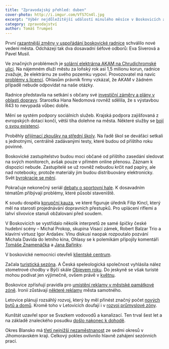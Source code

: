 ```yaml
---
title: "Zpravodajský přehled: duben"
cover-photo: http://i.imgur.com/VfS7Cn4l.jpg
excerpt: "Výběr nejdůležitější událostí minulého měsíce v Boskovicích a okolí podle redakce Ohlasů. Přečtěte si stručný zpravodajský přehled toho nejpodstatnějšího, co se v dubnu na Boskovicku událo."
category: zpravodajství
author: Tomáš Trumpeš
---
```


První [razantnější změny v uspořádání boskovické radnice](/clanky/2015/04/personalni-zmeny-radnice.html) schválilo nové vedení města. Odcházejí tak dva dosavadní šéfové odborů: Eva Siverová a Pavel Musil.

Ve značných problémech je [solární elektrárna AKAM na Chrudichromské ulici](/clanky/2015/04/solarni-elektrarna.html). Na nájemném dluží městu za loňský rok asi 1,5 milionu korun, radnice zvažuje, že elektrárnu ze svého pozemku vypoví. Provozovatel má navíc [problémy s licencí](/clanky/2015/04/solarni-licence.html). Ohlasům právník firmy vzkázal, že AKAM v žádném případě nebude odpovídat na naše otázky.

Radnice představila na setkání s občany své [investiční záměry a plány v oblasti dopravy](/clanky/2015/04/investice-a-doprava.html). Starostka Hana Nedomová rovněž sdělila, že s výstavbou R43 to nevypadá vůbec dobře.

Mění se systém podpory sociálních služeb. Krajská podpora zajišťovaná z evropských dotací  končí, větší tíha dolehne na města. Některé služby se [bojí o svou existenci](http://blanensky.denik.cz/zpravy_region/nektere-socialni-sluzby-nedostanou-od-mest-a-obci-penize-20150420.html).

Proběhly [přijímací zkoušky na střední školy](/clanky/2015/03/prihlasky-na-stredni.html). Na řadě škol se deváťáci setkali s jednotnými, centrálně zadávanými testy, které budou od příštího roku povinné.

Boskovické zastupitelstvo budou moci občané od příštího zasedání sledovat na svých monitorech, avšak pouze v přímém online přenosu. Záznam k dispozici nebude. Zastupitelé se už rovněž nebudou krčit nad papíry, ale nad notebooky, protože materiály jim budou distribuovány elektronicky. Svět [byrokracie se mění](/clanky/2015/04/komunikace-byrokracie.html).

Pokračuje nekonečný seriál [debaty o sportovní hale](/clanky/2015/04/staveniste-haly.html). K dosavadním tématům přibývají problémy, které působí staveniště.

K soudu dospěla [korupční kauza](http://www.zrcadlo.net/clanky/Boskovicky-urednik-Kincl-mel-jako-uplatek-dostat-rifle-a-slivovici-1625/), ve které figuruje úředník Filip Kincl, který měl na starosti projednávání dopravních přestupků. Pro uplácení riflemi a lahví slivovice stanuli obžalovaní před soudem.

V Boskovicích se vystřídalo několik interpretů ze samé špičky české hudební scény – Michal Prokop, skupina Visací zámek, Robert Balzar Trio a klavírní virtuoz Igor Ardašev. Vlnu diskusí naopak rozpoutalo pozvání Michala Davida do letního kina, Ohlasy se k polemikám připojily komentáři [Tomáše Znamenáčka](/clanky/2015/04/podpora-kultury.html) a [Jana Bařinky](/clanky/2015/04/michal-david-za-hranici.html).

V boskovické nemocnici otevřeli [klientské centrum](http://boskovice.cz/nemocnice-otevrela-nove-klientske-centrum/d-25706/p1=1019).

Začala [turistická sezóna](http://boskovice.cz/boskovice-zahajily-turistickou-sezonu/d-25402/p1=1019). A Česká speleologická společnost vyhlásila nález stometrové chodby v Býčí skále [Objevem roku](http://www.zrcadlo.net/clanky/Nalez-stometrove-chodby-v-Byci-skale-je-objevem-roku-2014-1660/). Do jeskyně se však turisté mohou podívat jen výjimečně, ovšem právě v [květnu](http://www.byciskala.cz/MaRS/index.php?show=clanek&id=555).

Boskovice zpřísňují pravidla pro [umístění reklamy v městské památkové zóně](http://blanensky.denik.cz/zpravy_region/boskovicka-radnice-zprisnila-pravidla-reklamy-20150407.html). Ironií zůstávají [některé reklamy](https://www.facebook.com/tomas.trumpes/posts/10204547119697846) města samotného.

Letovice plánují rozsáhlý rozvoj, který by měl přinést značný počet [nových bytů a domů](http://blanensky.denik.cz/zpravy_region/rozvoj-letovic-studie-pocita-s-desitkami-novych-domu-a-bytu-20150427.html). Kromě toho v Letovicích doufají i v [rozvoj průmyslové zóny](http://blanensky.denik.cz/zpravy_region/prumyslova-zona-v-letovicich-se-rozroste-20150424.html).

Kunštát uzavřel spor se Svazkem vodovodů a kanalizací. Ten trval šest let a na základě znaleckého posudku [došlo nakonec k dohodě](http://blanensky.denik.cz/zpravy_region/milionove-spory-mezi-kunstatem-a-svazkem-jsou-u-konce-20150422.html). 

Okres Blansko má [třetí nejnižší nezaměstnanost](http://www.zrcadlo.net/clanky/Okres-Blansko-ma-treti-nejnizsi-nezamestnanost-na-jizni-Morave-1604/) ze sedmi okresů v Jihomoravském kraji. Celkový pokles ovlivnilo hlavně zahájení sezónních prací.
